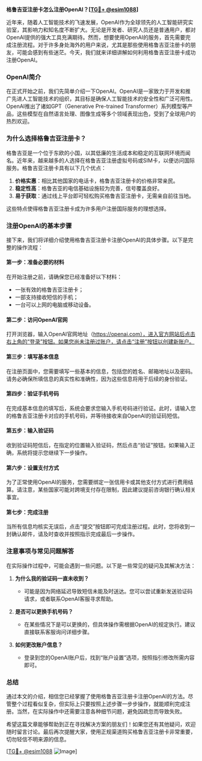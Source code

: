 **格鲁吉亚注册卡怎么注册OpenAI？[[TG💪+ @esim1088](https://t.me/s/esim1088)]**

近年来，随着人工智能技术的飞速发展，OpenAI作为全球领先的人工智能研究实验室，其影响力和知名度不断扩大。无论是开发者、研究人员还是普通用户，都对OpenAI提供的强大工具充满期待。然而，想要使用OpenAI的服务，首先需要完成注册流程。对于许多身处海外的用户来说，尤其是那些使用格鲁吉亚注册卡的朋友，可能会感到有些迷茫。今天，我们就来详细讲解如何利用格鲁吉亚注册卡成功注册OpenAI。

### OpenAI简介

在正式开始之前，我们先简单介绍一下OpenAI。OpenAI是一家致力于开发和推广先进人工智能技术的组织，其目标是确保人工智能技术的安全性和广泛可用性。OpenAI推出了诸如GPT（Generative Pre-trained Transformer）系列模型等产品，这些模型在自然语言处理、图像生成等多个领域表现出色，受到了全球用户的热烈欢迎。

### 为什么选择格鲁吉亚注册卡？

格鲁吉亚是一个位于东欧的小国，以其低廉的生活成本和稳定的互联网环境而闻名。近年来，越来越多的人选择在格鲁吉亚注册虚拟号码或SIM卡，以便访问国际服务。格鲁吉亚注册卡具有以下几个优点：

1. **价格实惠**：相比其他国家的电话卡，格鲁吉亚注册卡的价格非常亲民。
2. **稳定性高**：格鲁吉亚的电信基础设施较为完善，信号覆盖良好。
3. **易于获取**：通过线上平台即可轻松购买格鲁吉亚注册卡，无需亲自前往当地。

这些特点使得格鲁吉亚注册卡成为许多用户注册国际服务的理想选择。

### 注册OpenAI的基本步骤

接下来，我们将详细介绍使用格鲁吉亚注册卡注册OpenAI的具体步骤。以下是完整的操作流程：

#### 第一步：准备必要的材料

在开始注册之前，请确保您已经准备好以下材料：
- 一张有效的格鲁吉亚注册卡；
- 一部支持接收短信的手机；
- 一台可以上网的电脑或移动设备。

#### 第二步：访问OpenAI官网

打开浏览器，输入OpenAI官网地址（https://openai.com），进入官方网站后点击右上角的“登录”按钮。如果您尚未注册过账户，请点击“注册”按钮以创建新账户。

#### 第三步：填写基本信息

在注册页面中，您需要填写一些基本的信息，包括您的姓名、邮箱地址以及密码。请务必确保所填信息的真实性和准确性，因为这些信息将用于后续的身份验证。

#### 第四步：验证手机号码

在完成基本信息的填写后，系统会要求您输入手机号码进行验证。此时，请输入您的格鲁吉亚注册卡对应的手机号码，并等待接收来自OpenAI的验证码短信。

#### 第五步：输入验证码

收到验证码短信后，在指定的位置输入验证码，然后点击“验证”按钮。如果输入正确，系统将提示您继续下一步操作。

#### 第六步：设置支付方式

为了正常使用OpenAI的服务，您需要绑定一张信用卡或其他支付方式进行费用结算。请注意，某些国家可能对跨境支付存在限制，因此建议提前咨询银行确认相关事宜。

#### 第七步：完成注册

当所有信息均核实无误后，点击“提交”按钮即可完成注册过程。此时，您将收到一封确认邮件，请及时查收并按照指示完成最后一步操作。

### 注意事项与常见问题解答

在实际操作过程中，可能会遇到一些问题。以下是一些常见的疑问及其解决方法：

1. **为什么我的验证码一直未收到？**
   - 可能是因为网络延迟导致短信未能及时送达。您可以尝试重新发送验证码请求，或者联系OpenAI客服寻求帮助。

2. **是否可以更换手机号码？**
   - 在某些情况下是可以更换的，但具体操作需根据OpenAI的规定执行。建议直接联系客服询问详细步骤。

3. **如何更改账户信息？**
   - 登录到您的OpenAI账户后，找到“账户设置”选项，按照指引修改所需内容即可。

### 总结

通过本文的介绍，相信您已经掌握了使用格鲁吉亚注册卡注册OpenAI的方法。尽管整个过程看似复杂，但实际上只要按照上述步骤一步步操作，就能顺利完成注册。当然，在实际操作中还需要注意各种细节问题，避免因疏忽而导致失败。

希望这篇文章能够帮助到正在寻找解决方案的朋友们！如果您还有其他疑问，欢迎随时留言讨论。最后再次提醒大家，使用正规渠道购买格鲁吉亚注册卡非常重要，切勿轻信不明来源的信息。

[[TG💪+ @esim1088](https://t.me/s/esim1088) ![Image](https://i.postimg.cc/4NQfJmqS/Snipaste-2025-05-13-00-14-12.png)]